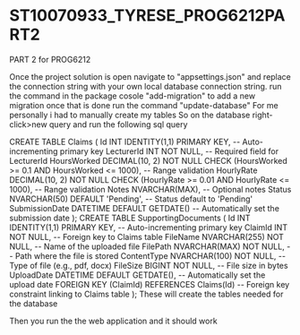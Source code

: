 # ST10070933_TYRESE_PROG6212PART2
PART 2 for PROG6212

Once the project solution is open navigate to "appsettings.json" and replace the connection string with your own local database connection string.
run the command in the package cosole "add-migration" to add a new migration once that is done run the command "update-database"
For me personally i had to manually create my tables 
So on the database right-click>new query and run the following sql query 

CREATE TABLE Claims (
    Id INT IDENTITY(1,1) PRIMARY KEY, -- Auto-incrementing primary key
    LecturerId INT NOT NULL,           -- Required field for LecturerId
    HoursWorked DECIMAL(10, 2) NOT NULL CHECK (HoursWorked >= 0.1 AND HoursWorked <= 1000), -- Range validation
    HourlyRate DECIMAL(10, 2) NOT NULL CHECK (HourlyRate >= 0.01 AND HourlyRate <= 1000),  -- Range validation
    Notes NVARCHAR(MAX),               -- Optional notes
    Status NVARCHAR(50) DEFAULT 'Pending', -- Status default to 'Pending'
    SubmissionDate DATETIME DEFAULT GETDATE() -- Automatically set the submission date
);
CREATE TABLE SupportingDocuments (
    Id INT IDENTITY(1,1) PRIMARY KEY,    -- Auto-incrementing primary key
    ClaimId INT NOT NULL,                -- Foreign key to Claims table
    FileName NVARCHAR(255) NOT NULL,     -- Name of the uploaded file
    FilePath NVARCHAR(MAX) NOT NULL,     -- Path where the file is stored
    ContentType NVARCHAR(100) NOT NULL,  -- Type of file (e.g., pdf, docx)
    FileSize BIGINT NOT NULL,            -- File size in bytes
    UploadDate DATETIME DEFAULT GETDATE(), -- Automatically set the upload date
    FOREIGN KEY (ClaimId) REFERENCES Claims(Id) -- Foreign key constraint linking to Claims table
);
These will create the tables needed for the database 

Then you run the the web application and it should work 

